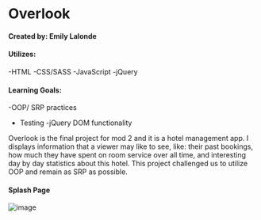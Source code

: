 # Overlook

#### Created by: Emily Lalonde

#### Utilizes:
-HTML
-CSS/SASS
-JavaScript
-jQuery

#### Learning Goals:
-OOP/ SRP practices
- Testing
-jQuery DOM functionality

Overlook is the final project for mod 2 and it is a hotel management app. I displays information that a viewer may like to see, like: their past bookings, how much they have spent on room service over all time, and interesting day by day statistics about this hotel. This project challenged us to utilize OOP and remain as SRP as possible.


#### Splash Page
![image](https://user-images.githubusercontent.com/47184994/62223078-94c31500-b371-11e9-9fe9-35b6c714b1f0.png)
